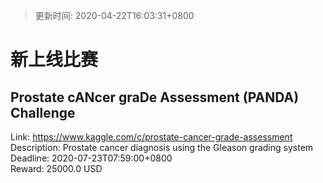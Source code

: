 > 更新时间: 2020-04-22T16:03:31+0800 

# 新上线比赛


## Prostate cANcer graDe Assessment (PANDA) Challenge
Link: https://www.kaggle.com/c/prostate-cancer-grade-assessment  
Description: Prostate cancer diagnosis using the Gleason grading system  
Deadline: 2020-07-23T07:59:00+0800  
Reward: 25000.0 USD  


